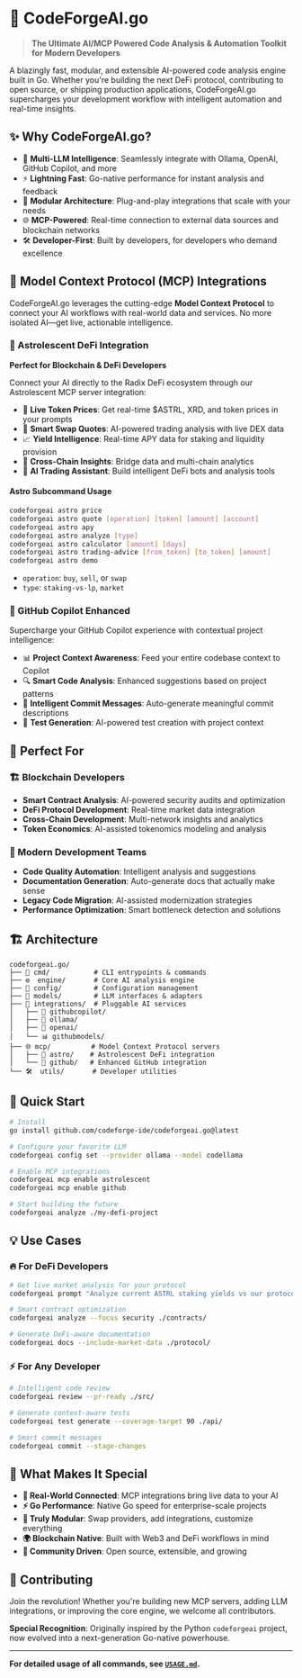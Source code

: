 # 🚀 CodeForgeAI.go

> **The Ultimate AI/MCP Powered Code Analysis & Automation Toolkit for Modern Developers**

A blazingly fast, modular, and extensible AI-powered code analysis engine built in Go. Whether you're building the next DeFi protocol, contributing to open source, or shipping production applications, CodeForgeAI.go supercharges your development workflow with intelligent automation and real-time insights.

## ✨ Why CodeForgeAI.go?

- 🧠 **Multi-LLM Intelligence**: Seamlessly integrate with Ollama, OpenAI, GitHub Copilot, and more
- ⚡ **Lightning Fast**: Go-native performance for instant analysis and feedback
- 🔌 **Modular Architecture**: Plug-and-play integrations that scale with your needs
- 🌐 **MCP-Powered**: Real-time connection to external data sources and blockchain networks
- 🛠️ **Developer-First**: Built by developers, for developers who demand excellence

## 🌟 Model Context Protocol (MCP) Integrations

CodeForgeAI.go leverages the cutting-edge **Model Context Protocol** to connect your AI workflows with real-world data and services. No more isolated AI—get live, actionable intelligence.

### 🌌 Astrolescent DeFi Integration

**Perfect for Blockchain & DeFi Developers**

Connect your AI directly to the Radix DeFi ecosystem through our Astrolescent MCP server integration:

- 💸 **Live Token Prices**: Get real-time $ASTRL, XRD, and token prices in your prompts
- 🔄 **Smart Swap Quotes**: AI-powered trading analysis with live DEX data
- 📈 **Yield Intelligence**: Real-time APY data for staking and liquidity provision
- 🌉 **Cross-Chain Insights**: Bridge data and multi-chain analytics
- 🤖 **AI Trading Assistant**: Build intelligent DeFi bots and analysis tools

#### Astro Subcommand Usage

```bash
codeforgeai astro price
codeforgeai astro quote [operation] [token] [amount] [account]
codeforgeai astro apy
codeforgeai astro analyze [type]
codeforgeai astro calculator [amount] [days]
codeforgeai astro trading-advice [from_token] [to_token] [amount]
codeforgeai astro demo
```

- `operation`: `buy`, `sell`, or `swap`
- `type`: `staking-vs-lp`, `market`

### 🐙 GitHub Copilot Enhanced

Supercharge your GitHub Copilot experience with contextual project intelligence:

- 📊 **Project Context Awareness**: Feed your entire codebase context to Copilot
- 🔍 **Smart Code Analysis**: Enhanced suggestions based on project patterns
- 📝 **Intelligent Commit Messages**: Auto-generate meaningful commit descriptions
- 🧪 **Test Generation**: AI-powered test creation with project context

## 🎯 Perfect For

### 🏗️ Blockchain Developers
- **Smart Contract Analysis**: AI-powered security audits and optimization
- **DeFi Protocol Development**: Real-time market data integration
- **Cross-Chain Development**: Multi-network insights and analytics
- **Token Economics**: AI-assisted tokenomics modeling and analysis

### 🚀 Modern Development Teams
- **Code Quality Automation**: Intelligent analysis and suggestions
- **Documentation Generation**: Auto-generate docs that actually make sense
- **Legacy Code Migration**: AI-assisted modernization strategies
- **Performance Optimization**: Smart bottleneck detection and solutions

## 🏗️ Architecture

```
codeforgeai.go/
├── 🎯 cmd/           # CLI entrypoints & commands
├── ⚙️  engine/       # Core AI analysis engine
├── 🔧 config/        # Configuration management
├── 🤖 models/        # LLM interfaces & adapters
├── 🔌 integrations/  # Pluggable AI services
│   ├── 🐙 githubcopilot/
│   ├── 🦙 ollama/
│   ├── 🧠 openai/
│   └── 📊 githubmodels/
├── 🌐 mcp/          # Model Context Protocol servers
│   ├── 🌌 astro/    # Astrolescent DeFi integration
│   └── 🐙 github/   # Enhanced GitHub integration
└── 🛠️  utils/       # Developer utilities
```

## 🚀 Quick Start

```bash
# Install
go install github.com/codeforge-ide/codeforgeai.go@latest

# Configure your favorite LLM
codeforgeai config set --provider ollama --model codellama

# Enable MCP integrations
codeforgeai mcp enable astrolescent
codeforgeai mcp enable github

# Start building the future
codeforgeai analyze ./my-defi-project
```

## 💡 Use Cases

### 🔥 For DeFi Developers
```bash
# Get live market analysis for your protocol
codeforgeai prompt "Analyze current ASTRL staking yields vs our protocol's APY"

# Smart contract optimization
codeforgeai analyze --focus security ./contracts/

# Generate DeFi-aware documentation
codeforgeai docs --include-market-data ./protocol/
```

### ⚡ For Any Developer
```bash
# Intelligent code review
codeforgeai review --pr-ready ./src/

# Generate context-aware tests
codeforgeai test generate --coverage-target 90 ./api/

# Smart commit messages
codeforgeai commit --stage-changes
```

## 🌟 What Makes It Special

- **🔗 Real-World Connected**: MCP integrations bring live data to your AI
- **⚡ Go Performance**: Native Go speed for enterprise-scale projects
- **🔧 Truly Modular**: Swap providers, add integrations, customize everything
- **🌍 Blockchain Native**: Built with Web3 and DeFi workflows in mind
- **🤝 Community Driven**: Open source, extensible, and growing

## 🤝 Contributing

Join the revolution! Whether you're building new MCP servers, adding LLM integrations, or improving the core engine, we welcome all contributors.

**Special Recognition**: Originally inspired by the Python `codeforgeai` project, now evolved into a next-generation Go-native powerhouse.

---

**For detailed usage of all commands, see [`USAGE.md`](./USAGE.md).**
